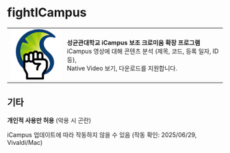 # fightICampus

<div align="center">
<table>
    <tr>
        <td>
            <img src="https://github.com/error0918/fightICampus/blob/main/images/icon-128.png?raw=true" alt="fightICampus Icon">
        </td>
        <td>
            <b>성균관대학교 iCampus 보조 크로미움 확장 프로그램</b><br/>
            iCampus 영상에 대해 콘텐츠 분석 (제목, 코드, 등록 일자, ID 등), <br/>
            Native Video 보기, 다운로드를 지원합니다.
        </td>
    </tr>
</table>
</div>

## 기타

<b>개인적 사용만 허용</b> (악용 시 곤란)

iCampus 업데이트에 따라 작동하지 않을 수 있음 (작동 확인: 2025/06/29, Vivaldi/Mac)
